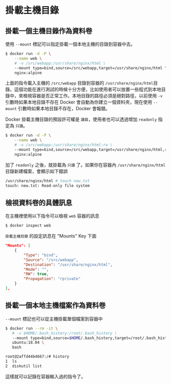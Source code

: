 # 掛載主機目錄

## 掛載一個主機目錄作為資料卷

使用 `--mount` 標記可以指定掛載一個本地主機的目錄到容器中去。

```bash
$ docker run -d -P \
    --name web \
    # -v /src/webapp:/usr/share/nginx/html \
    --mount type=bind,source=/src/webapp,target=/usr/share/nginx/html \
    nginx:alpine
```

上面的指令載入主機的 `/src/webapp` 目錄到容器的 `/usr/share/nginx/html`目錄。這個功能在進行測試的時候十分方便，比如使用者可以放置一些程式到本地目錄中，來檢視容器是否正常工作。本地目錄的路徑必須是絕對路徑，以前使用 `-v` 引數時如果本地目錄不存在 Docker 會自動為你建立一個資料夾，現在使用 `--mount` 引數時如果本地目錄不存在，Docker 會報錯。

Docker 掛載主機目錄的預設許可權是 `讀寫`，使用者也可以透過增加 `readonly` 指定為 `只讀`。

```bash
$ docker run -d -P \
    --name web \
    # -v /src/webapp:/usr/share/nginx/html:ro \
    --mount type=bind,source=/src/webapp,target=/usr/share/nginx/html,readonly \
    nginx:alpine
```

加了 `readonly` 之後，就掛載為 `只讀` 了。如果你在容器內 `/usr/share/nginx/html` 目錄新建檔案，會顯示如下錯誤

```bash
/usr/share/nginx/html # touch new.txt
touch: new.txt: Read-only file system
```

## 檢視資料卷的具體訊息

在主機裡使用以下指令可以檢視 `web` 容器的訊息

```bash
$ docker inspect web
```

`掛載主機目錄` 的設定訊息在 "Mounts" Key 下面

```json
"Mounts": [
    {
        "Type": "bind",
        "Source": "/src/webapp",
        "Destination": "/usr/share/nginx/html",
        "Mode": "",
        "RW": true,
        "Propagation": "rprivate"
    }
],
```

## 掛載一個本地主機檔案作為資料卷

`--mount` 標記也可以從主機掛載單個檔案到容器中

```bash
$ docker run --rm -it \
   # -v $HOME/.bash_history:/root/.bash_history \
   --mount type=bind,source=$HOME/.bash_history,target=/root/.bash_history \
   ubuntu:18.04 \
   bash

root@2affd44b4667:/# history
1  ls
2  diskutil list
```

這樣就可以記錄在容器輸入過的指令了。

